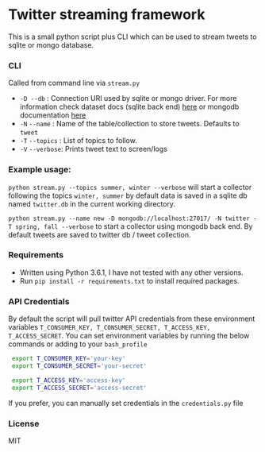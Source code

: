 # Twitter streaming framework

This is a small python script plus CLI which can be used to stream tweets to sqlite or mongo database.

### CLI
Called from command line via `stream.py`
* `-D --db` : Connection URI used by sqlite or mongo driver. For more information check dataset docs (sqlite back end) [here](http://dataset.readthedocs.io/en/latest/quickstart.html) or mongodb documentation [here](http://api.mongodb.com/python/current/tutorial.html)
* `-N` `--name` : Name of the table/collection to store tweets. Defaults to `tweet`
* `-T` `--topics` : List of topics to follow.
* `-V` `--verbose`: Prints tweet text to screen/logs

### Example usage:
`python stream.py --topics summer, winter --verbose` will start a collector following the topics `winter, summer` by default data is saved in a sqlite db named `twitter.db` in the current working directory.


`python stream.py --name new -D mongodb://localhost:27017/ -N twitter -T spring, fall --verbose` to start a collector using mongodb back end. By default tweets are saved to twitter db / tweet collection.

### Requirements
* Written using Python 3.6.1, I have not tested with any other versions.
* Run `pip install -r requirements.txt` to install required packages.

### API Credentials
By default the script will pull twitter API credentials from these environment variables `T_CONSUMER_KEY, T_CONSUMER_SECRET, T_ACCESS_KEY, T_ACCESS_SECRET`. You can set environment variables by running the below commands or adding to your `bash_profile`

```bash
 export T_CONSUMER_KEY='your-key'
 export T_CONSUMER_SECRET='your-secret'

 export T_ACCESS_KEY='access-key'
 export T_ACCESS_SECRET='access-secret'
 ```

If you prefer, you can manually set credentials in the `credentials.py` file

### License
MIT
